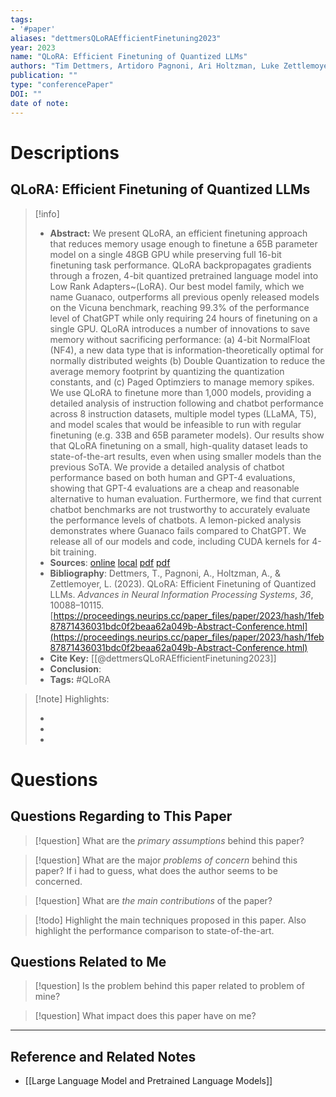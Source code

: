 ```yaml
---
tags:
- '#paper'
aliases: "dettmersQLoRAEfficientFinetuning2023"
year: 2023
name: "QLoRA: Efficient Finetuning of Quantized LLMs"
authors: "Tim Dettmers, Artidoro Pagnoni, Ari Holtzman, Luke Zettlemoyer"
publication: ""
type: "conferencePaper"
DOI: ""
date of note: 
---
```

# Descriptions

## QLoRA: Efficient Finetuning of Quantized LLMs 
> [!info] 
> - **Abstract:** We present QLoRA, an efficient finetuning approach that reduces memory usage enough to finetune a 65B parameter model on a single 48GB GPU while preserving full 16-bit finetuning task performance. QLoRA backpropagates gradients through a frozen, 4-bit quantized pretrained language model into Low Rank Adapters~(LoRA). Our best model family, which we name Guanaco, outperforms all previous openly released models on the Vicuna benchmark, reaching 99.3% of the performance level of ChatGPT while only requiring 24 hours of finetuning on a single GPU. QLoRA introduces a number of innovations to save memory without sacrificing performance: (a) 4-bit NormalFloat (NF4), a new data type that is information-theoretically optimal for normally distributed weights (b) Double Quantization to reduce the average memory footprint by quantizing the quantization constants, and (c) Paged Optimziers to manage memory spikes. We use QLoRA to finetune more than 1,000 models, providing a detailed analysis of instruction following and chatbot performance across 8 instruction datasets, multiple model types (LLaMA, T5), and model scales that would be infeasible to run with regular finetuning (e.g. 33B and 65B parameter models). Our results show that QLoRA finetuning on a small, high-quality dataset leads to state-of-the-art results, even when using smaller models than the previous SoTA. We provide a detailed analysis of chatbot performance based on both human and GPT-4 evaluations, showing that GPT-4 evaluations are a cheap and reasonable alternative to human evaluation. Furthermore, we find that current chatbot benchmarks are not trustworthy to accurately evaluate the performance levels of chatbots. A lemon-picked analysis demonstrates where Guanaco fails compared to ChatGPT. We release all of our models and code, including CUDA kernels for 4-bit training. 
> - **Sources**: [online](http://zotero.org/users/13492210/items/HXR4JEWG) [local](zotero://select/library/items/HXR4JEWG) [pdf](file:////home/lukexie/Documents/Papers/storage/MYPCPESY/Dettmers%20et%20al.%20-%202023%20-%20QLoRA%20Efficient%20Finetuning%20of%20Quantized%20LLMs.pdf)  [pdf](file:////home/lukexie/Documents/Papers/storage/TCX4GFBU/NeurIPS-2023-qlora-efficient-finetuning-of-quantized-llms-Supplemental-Conference.pdf) 
> - **Bibliography**: Dettmers, T., Pagnoni, A., Holtzman, A., & Zettlemoyer, L. (2023). QLoRA: Efficient Finetuning of Quantized LLMs. _Advances in Neural Information Processing Systems_, _36_, 10088–10115. [https://proceedings.neurips.cc/paper_files/paper/2023/hash/1feb87871436031bdc0f2beaa62a049b-Abstract-Conference.html](https://proceedings.neurips.cc/paper_files/paper/2023/hash/1feb87871436031bdc0f2beaa62a049b-Abstract-Conference.html)
> - **Cite Key:** [[@dettmersQLoRAEfficientFinetuning2023]] 
> - **Conclusion**:
> - **Tags:** #QLoRA


>[!note] Highlights:
>
>-
>-
>-



# Questions
## Questions Regarding to This Paper


>[!question] 
>What are the *primary assumptions* behind this paper?



>[!question]
>What are the major *problems of concern* behind this paper? If i had to guess, what does the author seems to be concerned. 




>[!question]
>What are *the main contributions* of the paper?




>[!todo]
>Highlight the main techniques proposed in this paper. Also highlight the performance comparison to state-of-the-art.



## Questions Related to Me


> [!question] 
> Is the problem behind this paper related to problem of mine?



> [!question] 
> What impact does this paper have on me?




----

## Reference and Related Notes

- [[Large Language Model and Pretrained Language Models]]